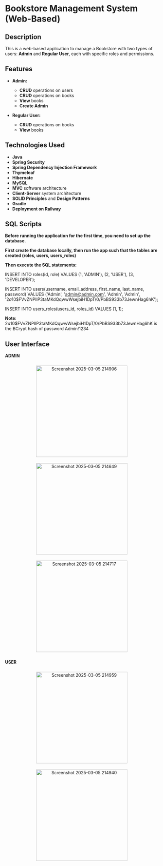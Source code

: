 # Bookstore Management System (Web-Based)

## Description

This is a web-based application to manage a Bookstore with two types of users: **Admin** and **Regular User**, each with specific roles and permissions. 

## Features

- **Admin:**
  - **CRUD** operations on users
  - **CRUD** operations on books
  - **View** books
  - **Create Admin** 
 
- **Regular User:**
  - **CRUD** operations on books
  - **View** books 

## Technologies Used

- **Java**
- **Spring Security**
- **Spring Dependency Injection Framework**
- **Thymeleaf**
- **Hibernate**
- **MySQL**
- **MVC** software architecture 
- **Client-Server** system architecture 
- **SOLID Principles** and **Design Patterns**
- **Gradle**
- **Deployment on Railway**

## SQL Scripts

**Before running the application for the first time, you need to set up the database.**

**First create the database locally, then run the app such that the tables are created (roles, users, users_roles)**

**Then execute the SQL statements:**

INSERT INTO roles(id, role) VALUES (1, 'ADMIN'), (2, 'USER'), (3, 'DEVELOPER');

INSERT INTO users(username, email_address, first_name, last_name, password) VALUES ('Admin', 'admin@admin.com', 'Admin', 'Admin', '$2a$10$FVvZNPIIP3taMKdQqwwWsejbiH1DpT/0/PbBS933b73JewnHag6hK');

INSERT INTO users_roles(users_id, roles_id) VALUES (1, 1);

**Note:** $2a$10$FVvZNPIIP3taMKdQqwwWsejbiH1DpT/0/PbBS933b73JewnHag6hK is the BCrypt hash of password Admin!1234 

## User Interface

**ADMIN**

<!-- Center the first image -->
<div style="text-align:center;">
  <img src="https://github.com/user-attachments/assets/5b8fbe7e-8362-40c7-b5fe-4f36fe039348" alt="Screenshot 2025-03-05 214906" width="300" style="margin: 10px;"/>
</div>

<!-- Align the next two images on the same line -->
<div style="text-align:center;">
  <img src="https://github.com/user-attachments/assets/e8de8c6a-f3a3-4b1a-a77d-19c2aeda6e79" alt="Screenshot 2025-03-05 214649" width="300" style="margin: 10px; display:inline-block;"/>
  <img src="https://github.com/user-attachments/assets/e3b74cb2-9299-4db5-98ad-a19070101426" alt="Screenshot 2025-03-05 214717" width="300" style="margin: 10px; display:inline-block;"/>
</div>

**USER**

<!-- Align the next two images on the same line -->
<div style="text-align:center;">
  <img src="https://github.com/user-attachments/assets/8b73a696-6f4d-43e7-8645-bcc20e2ef143" alt="Screenshot 2025-03-05 214959" width="300" style="margin: 10px; display:inline-block;"/>
  <img src="https://github.com/user-attachments/assets/26ce4c85-37a0-4550-9d43-5d97fb770b7a" alt="Screenshot 2025-03-05 214940" width="300" style="margin: 10px; display:inline-block;"/>
</div>















